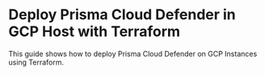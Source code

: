 # Deploy Prisma Cloud Defender in GCP Host with Terraform
This guide shows how to deploy Prisma Cloud Defender on GCP Instances using Terraform.
